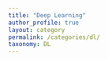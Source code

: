 ```yaml
---
title: "Deep Learning"
author_profile: true
layout: category
permalink: /categories/dl/
taxonomy: DL
---
```

